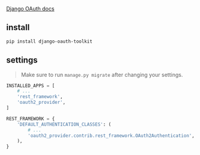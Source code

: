 [Django OAuth docs](https://django-oauth-toolkit.readthedocs.io/en/latest/rest-framework/getting_started.html)


## install
```bash
pip install django-oauth-toolkit
```


## settings
> Make sure to run `manage.py migrate` after changing your settings.
```py
INSTALLED_APPS = [
    # ...
    'rest_framework',
    'oauth2_provider',
]

REST_FRAMEWORK = {
    'DEFAULT_AUTHENTICATION_CLASSES': (
        # ...
        'oauth2_provider.contrib.rest_framework.OAuth2Authentication',
    ),
}
```
